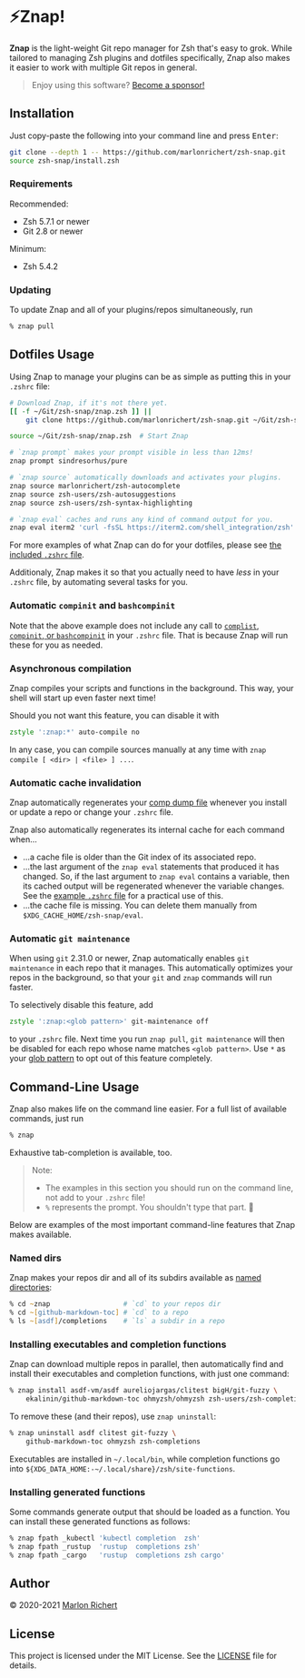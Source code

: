 # ⚡️Znap!
**Znap** is the light-weight Git repo manager for Zsh that's easy to grok. While tailored to
managing Zsh plugins and dotfiles specifically, Znap also makes it easier to work with multiple Git
repos in general.

> Enjoy using this software? [Become a sponsor!](https://github.com/sponsors/marlonrichert)

## Installation
Just copy-paste the following into your command line and press <kbd>Enter</kbd>:
```zsh
git clone --depth 1 -- https://github.com/marlonrichert/zsh-snap.git
source zsh-snap/install.zsh
```

### Requirements

Recommended:
* Zsh 5.7.1 or newer
* Git 2.8 or newer

Minimum:
* Zsh 5.4.2

### Updating
To update Znap and all of your plugins/repos simultaneously, run
```zsh
% znap pull
```

## Dotfiles Usage
Using Znap to manage your plugins can be as simple as putting this in your `.zshrc` file:
```zsh
# Download Znap, if it's not there yet.
[[ -f ~/Git/zsh-snap/znap.zsh ]] ||
    git clone https://github.com/marlonrichert/zsh-snap.git ~/Git/zsh-snap

source ~/Git/zsh-snap/znap.zsh  # Start Znap

# `znap prompt` makes your prompt visible in less than 12ms!
znap prompt sindresorhus/pure

# `znap source` automatically downloads and activates your plugins.
znap source marlonrichert/zsh-autocomplete
znap source zsh-users/zsh-autosuggestions
znap source zsh-users/zsh-syntax-highlighting

# `znap eval` caches and runs any kind of command output for you.
znap eval iterm2 'curl -fsSL https://iterm2.com/shell_integration/zsh'
```

For more examples of what Znap can do for your dotfiles, please see [the included `.zshrc`
file](.zshrc).

Additionaly, Znap makes it so that you actually need to have _less_ in your `.zshrc` file, by
automating several tasks for you.

### Automatic `compinit` and `bashcompinit`
Note that the above example does not include any call to
[`complist`](http://zsh.sourceforge.net/Doc/Release/Zsh-Modules.html#The-zsh_002fcomplist-Module),
[`compinit`, or
`bashcompinit`](http://zsh.sourceforge.net/Doc/Release/Completion-System.html#Initialization) in
your `.zshrc` file. That is because Znap will run these for you as needed.

### Asynchronous compilation
Znap compiles your scripts and functions in the background. This way, your shell will start up even
faster next time!

Should you not want this feature, you can disable it with
```zsh
zstyle ':znap:*' auto-compile no
```

In any case, you can compile sources manually at any time with
`znap compile [ <dir> | <file> ] ...`.

### Automatic cache invalidation
Znap automatically regenerates your [comp dump
file](http://zsh.sourceforge.net/Doc/Release/Completion-System.html#Use-of-compinit) whenever you
install or update a repo or change your `.zshrc` file.

Znap also automatically regenerates its internal cache for each command when…
* …a cache file is older than the Git index of its associated repo.
* …the last argument of the `znap eval` statements that produced it has changed. So, if the last
  argument to `znap eval` contains a variable, then its cached output will be regenerated whenever
  the variable changes. See the [example `.zshrc` file](.zshrc) for a practical use of this.
* …the cache file is missing. You can delete them manually from `$XDG_CACHE_HOME/zsh-snap/eval`.

### Automatic `git maintenance`
When using `git` 2.31.0 or newer, Znap automatically enables `git maintenance` in each repo that it
manages. This automatically optimizes your repos in the background, so that your `git` and `znap`
commands will run faster.

To selectively disable this feature, add
```zsh
zstyle ':znap:<glob pattern>' git-maintenance off
```
to your `.zshrc` file. Next time you run `znap pull`, `git maintenance` will then be disabled for
each repo whose name matches `<glob pattern>`. Use `*` as your [glob
pattern](https://zsh.sourceforge.io/Doc/Release/Expansion.html#Filename-Generation) to opt out of
this feature completely.

## Command-Line Usage
Znap also makes life on the command line easier. For a full list of available commands, just run
```zsh
% znap
```
Exhaustive tab-completion is available, too.

> Note:
> * The examples in this section you should run on the command line, not add to your `.zshrc`
>   file!
> * `%` represents the prompt. You shouldn't type that part. 🙂

Below are examples of the most important command-line features that Znap makes available.

### Named dirs
Znap makes your repos dir and all of its subdirs available as [named
directories](http://zsh.sourceforge.net/Doc/Release/Expansion.html#Filename-Expansion):
```zsh
% cd ~znap                  # `cd` to your repos dir
% cd ~[github-markdown-toc] # `cd` to a repo
% ls ~[asdf]/completions    # `ls` a subdir in a repo
```

### Installing executables and completion functions
Znap can download multiple repos in parallel, then automatically find and install their
executables and completion functions, with just one command:
```zsh
% znap install asdf-vm/asdf aureliojargas/clitest bigH/git-fuzzy \
    ekalinin/github-markdown-toc ohmyzsh/ohmyzsh zsh-users/zsh-completions
```

To remove these (and their repos), use `znap uninstall`:
```zsh
% znap uninstall asdf clitest git-fuzzy \
    github-markdown-toc ohmyzsh zsh-completions
```

Executables are installed in `~/.local/bin`, while completion functions go into
`${XDG_DATA_HOME:-~/.local/share}/zsh/site-functions`.

### Installing generated functions
Some commands generate output that should be loaded as a function. You can install these generated
functions as follows:
```zsh
% znap fpath _kubectl 'kubectl completion  zsh'
% znap fpath _rustup  'rustup  completions zsh'
% znap fpath _cargo   'rustup  completions zsh cargo'
```

## Author
© 2020-2021 [Marlon Richert](https://github.com/marlonrichert)

## License
This project is licensed under the MIT License. See the [LICENSE](LICENSE) file for details.
